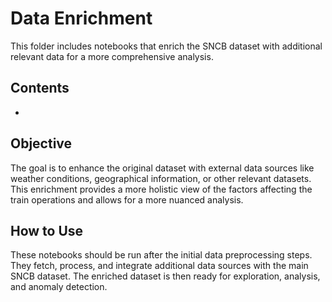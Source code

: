 # Data Enrichment

This folder includes notebooks that enrich the SNCB dataset with additional relevant data for a more comprehensive analysis.

## Contents
- 

## Objective
The goal is to enhance the original dataset with external data sources like weather conditions, geographical information, or other relevant datasets. This enrichment provides a more holistic view of the factors affecting the train operations and allows for a more nuanced analysis.

## How to Use
These notebooks should be run after the initial data preprocessing steps. They fetch, process, and integrate additional data sources with the main SNCB dataset. The enriched dataset is then ready for exploration, analysis, and anomaly detection.
